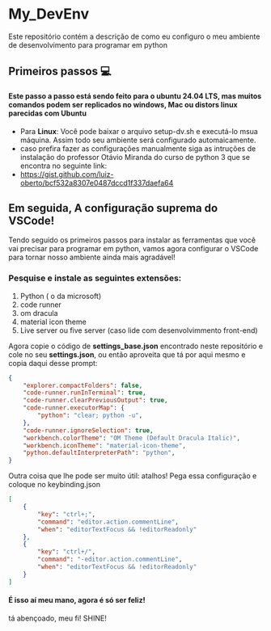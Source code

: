 # My_DevEnv
Este repositório contém a descrição de como eu configuro o meu ambiente de desenvolvimento para programar em python 


## Primeiros passos :computer:
#### Este passo a passo está sendo feito para o ubuntu 24.04 LTS, mas muitos comandos podem ser replicados no windows, Mac ou distors linux parecidas com Ubuntu
- Para **Linux**:  Você pode baixar o arquivo setup-dv.sh e executá-lo msua máquina. Assim todo seu ambiente será configurado automaicamente.
- caso prefira fazer as configurações manualmente siga as intruções de instalação do professor Otávio Miranda do curso de python 3 que se encontra no seguinte link:
- https://gist.github.com/luiz-oberto/bcf532a8307e0487dccd1f337daefa64

## Em seguida, A configuração suprema do VSCode!
Tendo seguido os primeiros passos para instalar as ferramentas que você vai precisar para programar em python, vamos agora configurar o VSCode para tornar nosso ambiente ainda mais agradável!
### Pesquise e instale as seguintes extensões:
1. Python ( o da microsoft) 
2. code runner
3. om dracula
4. material icon theme
5. Live server ou five server (caso lide com desenvolvimmento front-end)

Agora copie o código de **settings_base.json** encontrado neste repositório e cole no seu **settings.json**, ou então aproveita que tá por aqui mesmo e copia daqui desse prompt:

~~~json
{
    "explorer.compactFolders": false,
    "code-runner.runInTerminal": true,
    "code-runner.clearPreviousOutput": true,
    "code-runner.executorMap": {
        "python": "clear; python -u",
    },
    "code-runner.ignoreSelection": true,
    "workbench.colorTheme": "OM Theme (Default Dracula Italic)",
    "workbench.iconTheme": "material-icon-theme",
    "python.defaultInterpreterPath": "python",
}
~~~

Outra coisa que lhe pode ser muito útil: atalhos! Pega essa configuração e coloque no keybinding.json
~~~json
[
    {
        "key": "ctrl+;",
        "command": "editor.action.commentLine",
        "when": "editorTextFocus && !editorReadonly"
    },
    {
        "key": "ctrl+/",
        "command": "-editor.action.commentLine",
        "when": "editorTextFocus && !editorReadonly"
    }
]
~~~


#### É isso aí meu mano, agora é só ser feliz!
tá abençoado, meu fi! SHINE!
